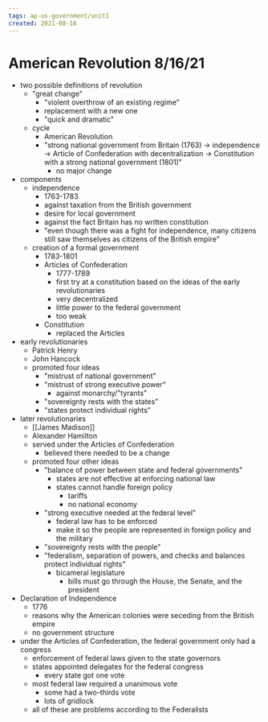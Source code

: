 ```yaml
---
tags: ap-us-government/unit1 
created: 2021-08-16
---
```


# American Revolution 8/16/21

- two possible definitions of revolution
	- "great change"
		- "violent overthrow of an existing regime"
		- replacement with a new one
		- "quick and dramatic"
	- cycle
		- American Revolution
		- "strong national government from Britain (1763) -> independence -> Article of Confederation with decentralization -> Constitution with a strong national government (1801)"
			- no major change
- components
	- independence
		- 1763-1783
		- against taxation from the British government
		- desire for local government
		- against the fact Britain has no written constitution
		- "even though there was a fight for independence, many citizens still saw themselves as citizens of the British empire"
	- creation of a formal government
		- 1783-1801
		- Articles of Confederation
			- 1777-1789
			- first try at a constitution based on the ideas of the early revolutionaries
			- very decentralized
			- little power to the federal government
			- too weak
		- Constitution
			- replaced the Articles
- early revolutionaries
	- Patrick Henry
	- John Hancock
	- promoted four ideas
		- "mistrust of national government"
		- "mistrust of strong executive power"
			- against monarchy/"tyrants"
		- "sovereignty rests with the states"
		- "states protect individual rights"
- later revolutionaries
	- [[James Madison]]
	- Alexander Hamilton
	- served under the Articles of Confederation
		- believed there needed to be a change
	- promoted four other ideas
		- "balance of power between state and federal governments"
			- states are not effective at enforcing national law
			- states cannot handle foreign policy
				- tariffs
				- no national economy
		- "strong executive needed at the federal level"
			- federal law has to be enforced
			- make it so the people are represented in foreign policy and the military
		- "sovereignty rests with the people"
		- "federalism, separation of powers, and checks and balances protect individual rights"
			- bicameral legislature
				- bills must go through the House, the Senate, and the president
- Declaration of Independence
	- 1776
	- reasons why the American colonies were seceding from the British empire
	- no government structure
- under the Articles of Confederation, the federal government only had a congress
	- enforcement of federal laws given to the state governors
	- states appointed delegates for the federal congress
		- every state got one vote
	- most federal law required a unanimous vote
		- some had a two-thirds vote
		- lots of gridlock
	- all of these are problems according to the Federalists 
